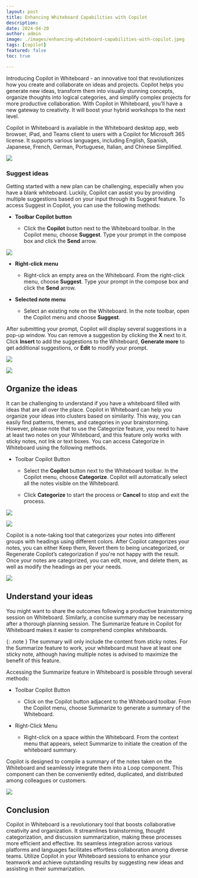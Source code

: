 ```yaml
---
layout: post
title: Enhancing Whiteboard Capabilities with Copilot
description: 
date: 2024-04-20
author: admin
image: ./images/enhancing-whiteboard-capabilities-with-copilot.jpeg
tags: [copilot]
featured: false
toc: true

---
```



Introducing Copilot in Whiteboard - an innovative tool that revolutionizes how you create and collaborate on ideas and projects. Copilot helps you generate new ideas, transform them into visually stunning concepts, organize thoughts into logical categories, and simplify complex projects for more productive collaboration. With Copilot in Whiteboard, you'll have a new gateway to creativity. It will boost your hybrid workshops to the next level.

Copilot in Whiteboard is available in the Whiteboard desktop app, web browser, iPad, and Teams client to users with a Copilot for Microsoft 365 license. It supports various languages, including English, Spanish, Japanese, French, German, Portuguese, Italian, and Chinese Simplified.

![]({{site.baseurl}}/images/clv7ujs2v000009jk6mx4frro.md/541e6a5c-2474-4bcd-a787-8459b11f1a1d.png)

### Suggest ideas

Getting started with a new plan can be challenging, especially when you have a blank whiteboard. Luckily, Copilot can assist you by providing multiple suggestions based on your input through its Suggest feature. To access Suggest in Copilot, you can use the following methods:

* **Toolbar Copilot button**
    
    * Click the **Copilot** button next to the Whiteboard toolbar. In the Copilot menu, choose **Suggest**. Type your prompt in the compose box and click the **Send** arrow.
        
    

![]({{site.baseurl}}/images/clv7ujs2v000009jk6mx4frro.md/c69c5721-55c4-4f19-9edf-c205fa71fa6f.png)

* **Right-click menu**
    
    * Right-click an empty area on the Whiteboard. From the right-click menu, choose **Suggest**. Type your prompt in the compose box and click the **Send** arrow.
        
* **Selected note menu**
    
    * Select an existing note on the Whiteboard. In the note toolbar, open the Copilot menu and choose **Suggest**.
        

After submitting your prompt, Copilot will display several suggestions in a pop-up window. You can remove a suggestion by clicking the **X** next to it. Click **Insert** to add the suggestions to the Whiteboard, **Generate more** to get additional suggestions, or **Edit** to modify your prompt.

![]({{site.baseurl}}/images/clv7ujs2v000009jk6mx4frro.md/c2a8d248-fd87-4ee6-ab48-f6fb99707c31.png)

![]({{site.baseurl}}/images/clv7ujs2v000009jk6mx4frro.md/a2000885-f65e-4cb7-9c50-525de0360ee6.png)

## Organize the ideas

It can be challenging to understand if you have a whiteboard filled with ideas that are all over the place. Copilot in Whiteboard can help you organize your ideas into clusters based on similarity. This way, you can easily find patterns, themes, and categories in your brainstorming. However, please note that to use the Categorize feature, you need to have at least two notes on your Whiteboard, and this feature only works with sticky notes, not Ink or text boxes. You can access Categorize in Whiteboard using the following methods.

* Toolbar Copilot Button
    
    * Select the **Copilot** button next to the Whiteboard toolbar. In the Copilot menu, choose **Categorize**. Copilot will automatically select all the notes visible on the Whiteboard.
        
    * Click **Categorize** to start the process or **Cancel** to stop and exit the process.
        

![]({{site.baseurl}}/images/clv7ujs2v000009jk6mx4frro.md/0e938696-7970-48aa-afcd-0d1d6e8b62e2.png)

![]({{site.baseurl}}/images/clv7ujs2v000009jk6mx4frro.md/32f4c967-a225-4826-9f17-54d5f8d60c57.png)

Copilot is a note-taking tool that categorizes your notes into different groups with headings using different colors. After Copilot categorizes your notes, you can either Keep them, Revert them to being uncategorized, or Regenerate Copilot’s categorization if you're not happy with the result. Once your notes are categorized, you can edit, move, and delete them, as well as modify the headings as per your needs.

![]({{site.baseurl}}/images/clv7ujs2v000009jk6mx4frro.md/3994e644-4be3-4a2a-9444-61d1d351fbc0.png)

## Understand your ideas

You might want to share the outcomes following a productive brainstorming session on Whiteboard. Similarly, a concise summary may be necessary after a thorough planning session. The Summarize feature in Copilot for Whiteboard makes it easier to comprehend complex whiteboards.

{: .note }
The summary will only include the content from sticky notes. For the Summarize feature to work, your whiteboard must have at least one sticky note, although having multiple notes is advised to maximize the benefit of this feature.

Accessing the Summarize feature in Whiteboard is possible through several methods:

* Toolbar Copilot Button
    
    * Click on the Copilot button adjacent to the Whiteboard toolbar. From the Copilot menu, choose Summarize to generate a summary of the Whiteboard.
        
* Right-Click Menu
    
    * Right-click on a space within the Whiteboard. From the context menu that appears, select Summarize to initiate the creation of the whiteboard summary.
        

Copilot is designed to compile a summary of the notes taken on the Whiteboard and seamlessly integrate them into a Loop component. This component can then be conveniently edited, duplicated, and distributed among colleagues or customers.

![]({{site.baseurl}}/images/clv7ujs2v000009jk6mx4frro.md/000f6405-234d-4819-bf15-ef94efe6f496.png)

## Conclusion

Copilot in Whiteboard is a revolutionary tool that boosts collaborative creativity and organization. It streamlines brainstorming, thought categorization, and discussion summarization, making these processes more efficient and effective. Its seamless integration across various platforms and languages facilitates effortless collaboration among diverse teams. Utilize Copilot in your Whiteboard sessions to enhance your teamwork and achieve outstanding results by suggesting new ideas and assisting in their summarization.